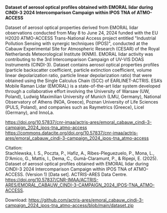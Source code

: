 **Dataset of aerosol optical profiles obtained with EMORAL lidar during CINDI-3 2024 Intercomparison Campaign within IPOS TNA of ATMO-ACCESS**  

Dataset of aerosol optical properties derived from EMORAL lidar observations conducted from May 8 to June 24, 2024 funded with the EU H2020 ATMO-ACCESS Trans-National Access project entitled "Industrial Pollution Sensing with synergic techniques (IPOS)", conducted at the Cabauw Experimental Site for Atmospheric Research (CESAR) of the Royal Netherlands Meteorological Institute (KNMI). EMORAL lidar activity was contributing to the 3rd Intercomparison Campaign of UV-VIS DOAS Instruments (CINDI-3). Dataset contains aerosol optical properties profiles (particle backscatter coefficient, particle extinction coefficient, volume linear depolarization ratio, particle linear depolarization ratio) that were obtained using the Single Calculus Chain (SCC) of EARLINET-ACTRIS. ESA’s Mobile Raman Lidar (EMORAL) is a state-of-the-art lidar system developed through a collaborative effort involving the University of Warsaw (UW, Poland), Ludwig Maximilian University of Munich (LMU, Germany), National Observatory of Athens (NOA, Greece), Poznan University of Life Sciences (PULS, Poland), and companies such as Raymetrics (Greece), Licel (Germany), and InnoLa.  

https://doi.org/10.57837/cnr-imaa/actris-ares/emoral_cabauw_cindi-3-campaign_2024_ipos-tna_atmo-access  
https://commons.datacite.org/doi.org/10.57837/cnr-imaa/actris-ares/emoral_cabauw_cindi-3-campaign_2024_ipos-tna_atmo-access  

Citation:  
Stachlewska, I. S., Poczta, P., Hafiz, A., Ribes-Pleguezuelo, P., Mona, L., D'Amico, G., Mattis, I., Dema, C., Gumà-Claramunt, P., & Ripepi, E. (2025). Dataset of aerosol optical profiles obtained with EMORAL lidar during CINDI-3 2024 Intercomparison Campaign within IPOS TNA of ATMO-ACCESS. (Version 1) [Data set]. ACTRIS-ARES Data Centre. 
https://doi.org/10.57837/CNR-IMAA/ACTRIS-ARES/EMORAL_CABAUW_CINDI-3-CAMPAIGN_2024_IPOS-TNA_ATMO-ACCESS.  

Download: https://github.com/actris-ares/emoral_cabauw_cindi-3-campaign_2024_ipos-tna_atmo-access/blob/main/dataset.zip
